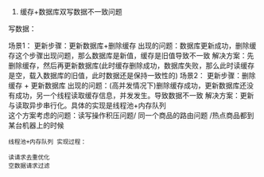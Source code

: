1. 缓存+数据库双写数据不一致问题

写数据：

场景1：
    更新步骤：更新数据库+删除缓存 
    出现的问题：数据库更新成功，删除缓存这个步骤出现问题，那么数据库是新值，缓存是旧值导致不一致
    解决方案：先删除缓存，然后再更新数据库(此时缓存删除成功，数据库失败，那么此时读缓存是空，载入数据库的旧值，此时数据还是保持一致性的)
场景2：
    更新步骤：删除缓存 + 更新数据库
    出现的问题：(高并发情况下)删除缓存成功，更新数据库还没有成功，另一个线程读取缓存信息，并发发生。导致数据不一致
    解决方案：更新与读取异步串行化。具体的实现是线程池+内存队列  
    这个方案考虑的问题：读写操作积压问题/ 同一个商品的路由问题 /热点商品都到某台机器上的时候
        
    线程池+内存队列 实现过程：
    
    读请求去重优化
    空数据请求过滤
